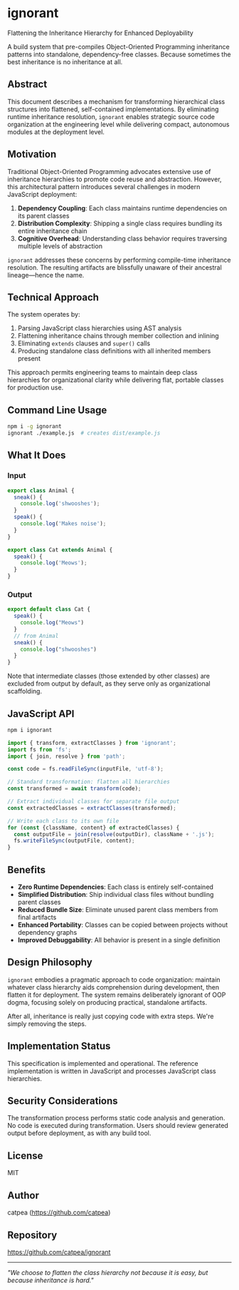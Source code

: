 # ignorant

Flattening the Inheritance Hierarchy for Enhanced Deployability

A build system that pre-compiles Object-Oriented Programming inheritance patterns into standalone, dependency-free classes. Because sometimes the best inheritance is no inheritance at all.

## Abstract

This document describes a mechanism for transforming hierarchical class structures into flattened, self-contained implementations. By eliminating runtime inheritance resolution, `ignorant` enables strategic source code organization at the engineering level while delivering compact, autonomous modules at the deployment level.

## Motivation

Traditional Object-Oriented Programming advocates extensive use of inheritance hierarchies to promote code reuse and abstraction. However, this architectural pattern introduces several challenges in modern JavaScript deployment:

1. **Dependency Coupling**: Each class maintains runtime dependencies on its parent classes
2. **Distribution Complexity**: Shipping a single class requires bundling its entire inheritance chain
3. **Cognitive Overhead**: Understanding class behavior requires traversing multiple levels of abstraction

`ignorant` addresses these concerns by performing compile-time inheritance resolution. The resulting artifacts are blissfully unaware of their ancestral lineage—hence the name.

## Technical Approach

The system operates by:

1. Parsing JavaScript class hierarchies using AST analysis
2. Flattening inheritance chains through member collection and inlining
3. Eliminating `extends` clauses and `super()` calls
4. Producing standalone class definitions with all inherited members present

This approach permits engineering teams to maintain deep class hierarchies for organizational clarity while delivering flat, portable classes for production use.

## Command Line Usage

```bash
npm i -g ignorant
ignorant ./example.js  # creates dist/example.js
```

## What It Does

### Input
```javascript
export class Animal {
  sneak() {
    console.log('shwooshes');
  }
  speak() {
    console.log('Makes noise');
  }
}

export class Cat extends Animal {
  speak() {
    console.log('Meows');
  }
}
```

### Output
```javascript
export default class Cat {
  speak() {
    console.log("Meows")
  }
  // from Animal
  sneak() {
    console.log("shwooshes")
  }
}
```

Note that intermediate classes (those extended by other classes) are excluded from output by default, as they serve only as organizational scaffolding.

## JavaScript API

```javascript
npm i ignorant
```

```javascript
import { transform, extractClasses } from 'ignorant';
import fs from 'fs';
import { join, resolve } from 'path';

const code = fs.readFileSync(inputFile, 'utf-8');

// Standard transformation: flatten all hierarchies
const transformed = await transform(code);

// Extract individual classes for separate file output
const extractedClasses = extractClasses(transformed);

// Write each class to its own file
for (const {className, content} of extractedClasses) {
  const outputFile = join(resolve(outputDir), className + '.js');
  fs.writeFileSync(outputFile, content);
}
```

## Benefits

- **Zero Runtime Dependencies**: Each class is entirely self-contained
- **Simplified Distribution**: Ship individual class files without bundling parent classes
- **Reduced Bundle Size**: Eliminate unused parent class members from final artifacts
- **Enhanced Portability**: Classes can be copied between projects without dependency graphs
- **Improved Debuggability**: All behavior is present in a single definition

## Design Philosophy

`ignorant` embodies a pragmatic approach to code organization: maintain whatever class hierarchy aids comprehension during development, then flatten it for deployment. The system remains deliberately ignorant of OOP dogma, focusing solely on producing practical, standalone artifacts.

After all, inheritance is really just copying code with extra steps. We're simply removing the steps.

## Implementation Status

This specification is implemented and operational. The reference implementation is written in JavaScript and processes JavaScript class hierarchies.

## Security Considerations

The transformation process performs static code analysis and generation. No code is executed during transformation. Users should review generated output before deployment, as with any build tool.

## License

MIT

## Author

catpea (https://github.com/catpea)

## Repository

https://github.com/catpea/ignorant

---

*"We choose to flatten the class hierarchy not because it is easy, but because inheritance is hard."*
